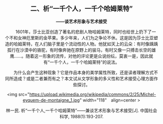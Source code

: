 ## <center>二、析“一千个人，一千个哈姆莱特”

**<center>——谈艺术形象与艺术接受**


&emsp;&emsp;1601年，莎士比亚创造了著名的悲剧人物哈姆莱特，同时也给世上扔下了一个不和女神厄里斯的金苹果。多少年来，人们为之争论不休。这是因为莎士比亚塑造的哈姆莱特，在人们脑子里是个流动性的人物。他犹如天上的云朵：有时像踽踽孤行在沙漠中的骆驼，有时像奔驰在原野上的骏马，有时又像一只搏击长空的雄鹰……。随着这一形象的流传，对他的评论更是众说纷纭，莫衷一是，因此就有“一千个人，一千个哈姆莱特”的说法。

&emsp;&emsp;为什么会产生这种现象？它是作品本身的美学属性所致，还是读者理解方式不同所造成？或是二者兼而有之？本文试从文学形象的多义性和艺术接受心理方面作些探讨。


<img src="https://upload.wikimedia.org/wikipedia/commons/2/25/Michel-eyquem-de-montaigne_1.jpg" width="118"　align=center >


林一民. 析“一千个人,一千个哈姆莱特”——兼谈艺术形象与艺术接受[J]. 中国社会科学, 1988(1):193-207.